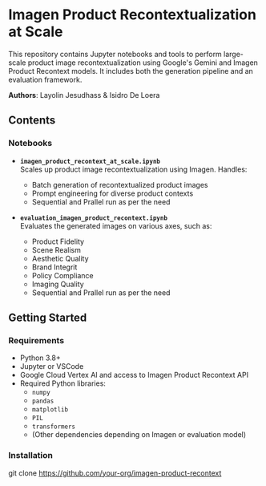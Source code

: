 
# Imagen Product Recontextualization at Scale

This repository contains Jupyter notebooks and tools to perform large-scale product image recontextualization using Google's Gemini and Imagen Product Recontext models. It includes both the generation pipeline and an evaluation framework.

**Authors**: Layolin Jesudhass & Isidro De Loera

## Contents

### Notebooks

- **`imagen_product_recontext_at_scale.ipynb`**  
  Scales up product image recontextualization using Imagen. Handles:
  - Batch generation of recontextualized product images
  - Prompt engineering for diverse product contexts
  - Sequential and Prallel run as per the need

- **`evaluation_imagen_product_recontext.ipynb`**  
  Evaluates the generated images on various axes, such as:
    - Product Fidelity
    - Scene Realism
    - Aesthetic Quality
    - Brand Integrit
    - Policy Compliance
    - Imaging Quality
  - Sequential and Prallel run as per the need

## Getting Started

### Requirements

- Python 3.8+
- Jupyter or VSCode
- Google Cloud Vertex AI and  access to Imagen Product Recontext API
- Required Python libraries:
  - `numpy`
  - `pandas`
  - `matplotlib`
  - `PIL`
  - `transformers`
  - (Other dependencies depending on Imagen or evaluation model)

### Installation

git clone https://github.com/your-org/imagen-product-recontext

